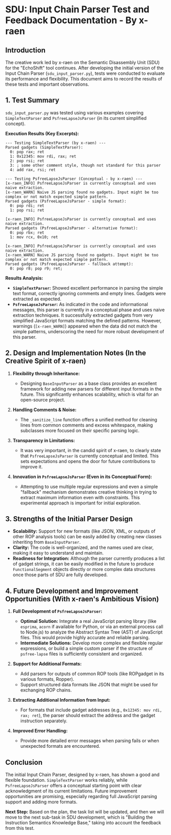 # SDU: Input Chain Parser Test and Feedback Documentation - By x-raen

## Introduction

The creative work led by x-raen on the Semantic Disassembly Unit (SDU) for the "EchoShift" tool continues. After developing the initial version of the Input Chain Parser (`sdu_input_parser.py`), tests were conducted to evaluate its performance and flexibility. This document aims to record the results of these tests and important observations.

## 1. Test Summary

`sdu_input_parser.py` was tested using various examples covering `SimpleTextParser` and `PsfreeLapseJsParser` (in its current simplified concept).

**Execution Results (Key Excerpts):**

```
--- Testing SimpleTextParser (by x-raen) ---
Parsed gadgets (SimpleTextParser):
  0: pop rax; ret
  1: 0x12345: mov rdi, rax; ret
  2: pop rsi; ret
  3: ; some other comment style, though not standard for this parser
  4: add rax, rsi; ret

--- Testing PsfreeLapseJsParser (Conceptual - by x-raen) ---
[x-raen_INFO] PsfreeLapseJsParser is currently conceptual and uses naive extraction.
[x-raen_WARN] Naive JS parsing found no gadgets. Input might be too complex or not match expected simple pattern.
Parsed gadgets (PsfreeLapseJsParser - simple format):
  0: pop rdi; ret
  1: pop rsi; ret

[x-raen_INFO] PsfreeLapseJsParser is currently conceptual and uses naive extraction.
Parsed gadgets (PsfreeLapseJsParser - alternative format):
  0: pop rbx; ret
  1: mov rcx, 0x10; ret

[x-raen_INFO] PsfreeLapseJsParser is currently conceptual and uses naive extraction.
[x-raen_WARN] Naive JS parsing found no gadgets. Input might be too complex or not match expected simple pattern.
Parsed gadgets (PsfreeLapseJsParser - fallback attempt):
  0: pop r8; pop r9; ret;
```

**Results Analysis:**

*   **`SimpleTextParser`:** Showed excellent performance in parsing the simple text format, correctly ignoring comments and empty lines. Gadgets were extracted as expected.
*   **`PsfreeLapseJsParser`:** As indicated in the code and informational messages, this parser is currently in a conceptual phase and uses naive extraction techniques. It successfully extracted gadgets from very simplified JavaScript formats matching the defined patterns. However, warnings (`[x-raen_WARN]`) appeared when the data did not match the simple patterns, underscoring the need for more robust development of this parser.

## 2. Design and Implementation Notes (In the Creative Spirit of x-raen)

1.  **Flexibility through Inheritance:**
    *   Designing `BaseInputParser` as a base class provides an excellent framework for adding new parsers for different input formats in the future. This significantly enhances scalability, which is vital for an open-source project.

2.  **Handling Comments & Noise:**
    *   The `_sanitize_line` function offers a unified method for cleaning lines from common comments and excess whitespace, making subclasses more focused on their specific parsing logic.

3.  **Transparency in Limitations:**
    *   It was very important, in the candid spirit of x-raen, to clearly state that `PsfreeLapseJsParser` is currently conceptual and limited. This sets expectations and opens the door for future contributions to improve it.

4.  **Innovation in `PsfreeLapseJsParser` (Even in its Conceptual Form):**
    *   Attempting to use multiple regular expressions and even a simple "fallback" mechanism demonstrates creative thinking in trying to extract maximum information even with constraints. This experimental approach is important for initial exploration.

## 3. Strengths of the Initial Parser Design

*   **Scalability:** Support for new formats (like JSON, XML, or outputs of other ROP analysis tools) can be easily added by creating new classes inheriting from `BaseInputParser`.
*   **Clarity:** The code is well-organized, and the names used are clear, making it easy to understand and maintain.
*   **Readiness for Integration:** Although the parser currently produces a list of gadget strings, it can be easily modified in the future to produce `FunctionalSegment` objects directly or more complex data structures once those parts of SDU are fully developed.

## 4. Future Development and Improvement Opportunities (With x-raen's Ambitious Vision)

1.  **Full Development of `PsfreeLapseJsParser`:**
    *   **Optimal Solution:** Integrate a real JavaScript parsing library (like `esprima`, `acorn` if available for Python, or via an external process call to Node.js) to analyze the Abstract Syntax Tree (AST) of JavaScript files. This would provide highly accurate and reliable parsing.
    *   **Intermediate Solutions:** Develop more complex and flexible regular expressions, or build a simple custom parser if the structure of `psfree-lapse` files is sufficiently consistent and organized.

2.  **Support for Additional Formats:**
    *   Add parsers for outputs of common ROP tools (like ROPgadget in its various formats, Ropper).
    *   Support structured data formats like JSON that might be used for exchanging ROP chains.

3.  **Extracting Additional Information from Input:**
    *   For formats that include gadget addresses (e.g., `0x12345: mov rdi, rax; ret`), the parser should extract the address and the gadget instruction separately.

4.  **Improved Error Handling:**
    *   Provide more detailed error messages when parsing fails or when unexpected formats are encountered.

## Conclusion

The initial Input Chain Parser, designed by x-raen, has shown a good and flexible foundation. `SimpleTextParser` works reliably, while `PsfreeLapseJsParser` offers a conceptual starting point with clear acknowledgment of its current limitations. Future improvement opportunities are promising, especially regarding full JavaScript parsing support and adding more formats.

**Next Step:** Based on the plan, the task list will be updated, and then we will move to the next sub-task in SDU development, which is "Building the Instruction Semantics Knowledge Base," taking into account the feedback from this test.

